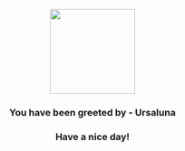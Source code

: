 <p align="center">
            <img src="None" width="150" height="150">
          </p>
          <h3 align="center">You have been greeted by - <b>Ursaluna</b></h3>
          <h3 align="center">Have a nice day!</h3>
        